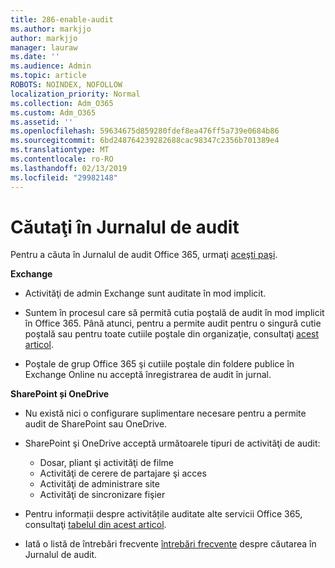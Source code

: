 ```yaml
---
title: 286-enable-audit
ms.author: markjjo
author: markjjo
manager: lauraw
ms.date: ''
ms.audience: Admin
ms.topic: article
ROBOTS: NOINDEX, NOFOLLOW
localization_priority: Normal
ms.collection: Adm_O365
ms.custom: Adm_O365
ms.assetid: ''
ms.openlocfilehash: 59634675d859280fdef8ea476ff5a739e0684b86
ms.sourcegitcommit: 6bd248764239282688cac98347c2356b701389e4
ms.translationtype: MT
ms.contentlocale: ro-RO
ms.lasthandoff: 02/13/2019
ms.locfileid: "29982148"
---
```

# <a name="search-the-audit-log"></a>Căutaţi în Jurnalul de audit

Pentru a căuta în Jurnalul de audit Office 365, urmaţi [aceşti paşi](https://docs.microsoft.com/office365/securitycompliance/search-the-audit-log-in-security-and-compliance#search-the-audit-log). 

**Exchange**

- Activităţi de admin Exchange sunt auditate în mod implicit.

- Suntem în procesul care să permită cutia poştală de audit în mod implicit în Office 365. Până atunci, pentru a permite audit pentru o singură cutie poştală sau pentru toate cutiile poştale din organizaţie, consultaţi [acest articol](https://docs.microsoft.com/office365/securitycompliance/enable-mailbox-auditing).

- Poştale de grup Office 365 şi cutiile poştale din foldere publice în Exchange Online nu acceptă înregistrarea de audit în jurnal.

**SharePoint și OneDrive**

- Nu există nici o configurare suplimentare necesare pentru a permite audit de SharePoint sau OneDrive.

- SharePoint şi OneDrive acceptă următoarele tipuri de activităţi de audit: 

    - Dosar, pliant şi activităţi de filme
    - Activităţi de cerere de partajare şi acces
    - Activităţi de administrare site
    - Activităţi de sincronizare fişier

- Pentru informații despre activitățile auditate alte servicii Office 365, consultaţi [tabelul din acest articol](https://docs.microsoft.com/office365/securitycompliance/search-the-audit-log-in-security-and-compliance#audited-activities).

- Iată o listă de întrebări frecvente [întrebări frecvente](https://docs.microsoft.com/office365/securitycompliance/search-the-audit-log-in-security-and-compliance#frequently-asked-questions) despre căutarea în Jurnalul de audit.